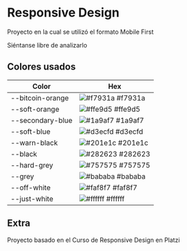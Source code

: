 
# Responsive Design

Proyecto en la cual se utilizó el formato Mobile First

Siéntanse libre de analizarlo

## Colores usados

| Color             | Hex                                                                |
| ----------------- | ------------------------------------------------------------------ |
| --bitcoin-orange | ![#f7931a](https://via.placeholder.com/10/f7931a?text=+) #f7931a |
| --soft-orange | ![#ffe9d5](https://via.placeholder.com/10/ffe9d5?text=+) #ffe9d5 |
| --secondary-blue | ![#1a9af7](https://via.placeholder.com/10/1a9af7?text=+) #1a9af7 |
| --soft-blue | ![#d3ecfd](https://via.placeholder.com/10/d3ecfd?text=+) #d3ecfd |
| --warn-black | ![#201e1c](https://via.placeholder.com/10/201e1c?text=+) #201e1c |
| --black | ![#282623](https://via.placeholder.com/10/282623?text=+) #282623 |
| --hard-grey | ![#757575](https://via.placeholder.com/10/757575?text=+) #757575 |
| --grey | ![#bababa](https://via.placeholder.com/10/bababa?text=+) #bababa |
| --off-white | ![#faf8f7](https://via.placeholder.com/10/faf8f7?text=+) #faf8f7 |
| --just-white | ![#ffffff](https://via.placeholder.com/10/ffffff?text=+) #ffffff |

## Extra

Proyecto basado en el Curso de Responsive Design en Platzi

